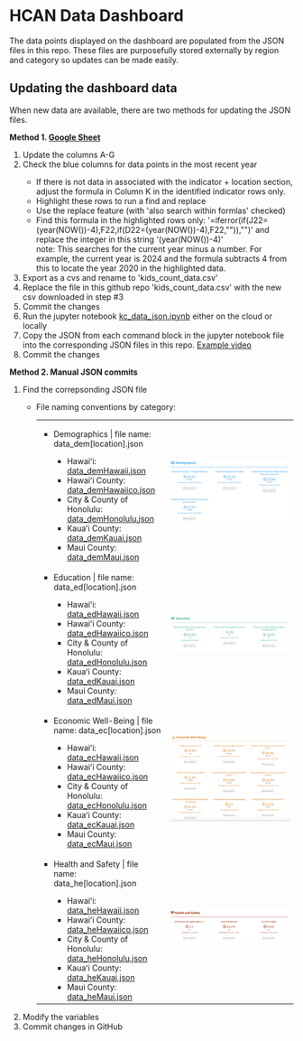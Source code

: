 <h1>HCAN Data Dashboard</h1>
The data points displayed on the dashboard are populated from the JSON files in this repo. These files are purposefully stored externally by region and category so updates can be made easily.
<h2>Updating the dashboard data</h2>
When new data are available, there are two methods for updating the JSON files.

<strong>Method 1. <a href="https://docs.google.com/spreadsheets/d/1Fu8wvaH2dYX3tfzBETkaeOHDT2i7hpRH9c4cQ7tFQ_c/edit?usp=sharing" target="_blank">Google Sheet</a></strong>
<ol>
  <li>Update the columns A-G</li>
  <li>Check the blue columns for data points in the most recent year</li>
  <ul>
    <li>If there is not data in associated with the indicator + location section, adjust the formula in Column K in the identified indicator rows only.</li>
    <li>Highlight these rows to run a find and replace</li>
    <li>Use the replace feature (with 'also search within formlas' checked)</li>
    <li>Find this formula in the highlighted rows only: '=iferror(if(J22=(year(NOW())-4),F22,if(D22=(year(NOW())-4),F22,"")),"")' and replace the integer in this string '(year(NOW())-4)' <br />note: This searches for the current year minus a number. For example, the current year is 2024 and the formula subtracts 4 from this to locate the year 2020 in the highlighted data.</li>
  </ul>
  <li>Export as a cvs and rename to 'kids_count_data.csv'</li>
  <li>Replace the file in this github repo 'kids_count_data.csv' with the new csv downloaded in step #3</li>
  <li>Commit the changes</li>
  <li>Run the jupyter notebook <a href="https://github.com/kathanner/hcan/blob/main/kc_data_json.ipynb">kc_data_json.ipynb</a> either on the cloud or locally</li>
  <li>Copy the JSON from each command block in the jupyter notebook file into the corresponding JSON files in this repo. <a href="https://www.loom.com/share/f4e8689177a744ad85bf02b9fabb6ec9?sid=200cc6d5-d1de-489e-be6c-9c3e18b86b56" target="_blank">Example video</a></li>
  <li>Commit the changes</li>
</ol>


<strong>Method 2. Manual JSON commits</strong>
<ol>
  <li>Find the correpsonding JSON file</li>
  <ul>
    <li>File naming conventions by category:</li>
    <table>
      <tr>
        <td width="50%">
    <ul>
      <li>Demographics | file name: data_dem[location].json</li>
      <ul>
        <li>Hawaiʻi: <a href="https://github.com/kathanner/hcan/blob/main/data_demHawaii.json">data_demHawaii.json</a></li>
        <li>Hawaiʻi County: <a href="https://github.com/kathanner/hcan/blob/main/data_demHawaiico.json">data_demHawaiico.json</a></li>
        <li>City & County of Honolulu: <a href="https://github.com/kathanner/hcan/blob/main/data_demHonolulu.json">data_demHonolulu.json</a></li>
        <li>Kauaʻi County: <a href="https://github.com/kathanner/hcan/blob/main/data_demKauai.json">data_demKauai.json</a></li>
        <li>Maui County: <a href="https://github.com/kathanner/hcan/blob/main/data_demMaui.json">data_demMaui.json</a></li>
      </ul>
    </ul>
        </td>
        <td>
          <img src="https://github.com/kathanner/hcan/blob/main/references/demographics.png" />
        </td>
      </tr>
      <tr>
        <td width="50%">    
    <ul>
      <li>Education | file name: data_ed[location].json</li>
      <ul>
        <li>Hawaiʻi: <a href="https://github.com/kathanner/hcan/blob/main/data_edHawaii.json">data_edHawaii.json</a></li>
        <li>Hawaiʻi County: <a href="https://github.com/kathanner/hcan/blob/main/data_edHawaiico.json">data_edHawaiico.json</a></li>
        <li>City & County of Honolulu: <a href="https://github.com/kathanner/hcan/blob/main/data_edHonolulu.json">data_edHonolulu.json</a></li>
        <li>Kauaʻi County: <a href="https://github.com/kathanner/hcan/blob/main/data_edKauai.json">data_edKauai.json</a></li>
        <li>Maui County: <a href="https://github.com/kathanner/hcan/blob/main/data_edMaui.json">data_edMaui.json</a></li>
      </ul>
    </ul>
          <td>
          <img src="https://github.com/kathanner/hcan/blob/main/references/education.png" />
        </td>
      </tr>
      <tr>
        <td width="50%">
    <ul>
      <li>Economic Well-Being | file name: data_ec[location].json</li>
      <ul>
        <li>Hawaiʻi: <a href="https://github.com/kathanner/hcan/blob/main/data_ecHawaii.json">data_ecHawaii.json</a></li>
        <li>Hawaiʻi County: <a href="https://github.com/kathanner/hcan/blob/main/data_ecHawaiico.json">data_ecHawaiico.json</a></li>
        <li>City & County of Honolulu: <a href="https://github.com/kathanner/hcan/blob/main/data_ecHonolulu.json">data_ecHonolulu.json</a></li>
        <li>Kauaʻi County: <a href="https://github.com/kathanner/hcan/blob/main/data_ecKauai.json">data_ecKauai.json</a></li>
        <li>Maui County: <a href="https://github.com/kathanner/hcan/blob/main/data_ecMaui.json">data_ecMaui.json</a></li>
      </ul>
    </ul>
        </td>
        <td>
          <img src="https://github.com/kathanner/hcan/blob/main/references/economic.png" />
        </td>
      </tr>
      <tr>
        <td width="50%">
    <ul>
      <li>Health and Safety | file name: data_he[location].json</li>
      <ul>
        <li>Hawaiʻi: <a href="https://github.com/kathanner/hcan/blob/main/data_heHawaii.json">data_heHawaii.json</a></li>
        <li>Hawaiʻi County: <a href="https://github.com/kathanner/hcan/blob/main/data_heHawaiico.json">data_heHawaiico.json</a></li>
        <li>City & County of Honolulu: <a href="https://github.com/kathanner/hcan/blob/main/data_heHonolulu.json">data_heHonolulu.json</a></li>
        <li>Kauaʻi County: <a href="https://github.com/kathanner/hcan/blob/main/data_heKauai.json">data_heKauai.json</a></li>
        <li>Maui County: <a href="https://github.com/kathanner/hcan/blob/main/data_heMaui.json">data_heMaui.json</a></li>
      </ul>
    </ul>
        </td>
        <td>
          <img src="https://github.com/kathanner/hcan/blob/main/references/healthandsafety.png" />
        </td>
      </tr>
    </table>
  </ul>
      </td>
      </tr>
  <li>Modify the variables</li>
  <li>Commit changes in GitHub</li>
</ol>
